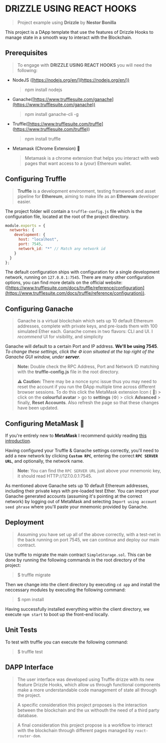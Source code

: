 # DRIZZLE USING REACT HOOKS
> Project example using **Drizzle**
> by **Nestor Bonilla**

This project is a DApp template that use the features of Drizzle Hooks to manage state in a smooth way to interact with the Blockchain.


## Prerequisites 
> To engage with **DRIZZLE USING REACT HOOKS** you will need the following:

* NodeJS ([https://nodejs.org/en/](https://nodejs.org/en/))
	> npm install nodejs
* Ganache([https://www.trufflesuite.com/ganache](https://www.trufflesuite.com/ganache))
	>npm install ganache-cli -g
* Truffle([https://www.trufflesuite.com/truffle] (https://www.trufflesuite.com/truffle))
	> npm install truffle
* Metamask (Chrome Extension) 🦊
	> Metamask is a chrome extension that helps you interact with web pages that want access to a (your) Ethereum wallet.

## Configuring Truffle
> **Truffle** is a development environment, testing framework and asset pipeline for **Ethereum**, aiming to make life as an **Ethereum** developer easier.

The project folder will contain a `truffle-config.js` file which is the configuration file, located at the root of the project directory. 
```javascript
module.exports = {
  networks: {
    development: {
      host: "localhost",
      port: 7545,
      network_id: "*" // Match any network id
    }
  }
};
```
The default configuration ships with configuration for a single development network, running on  `127.0.0.1:7545`. There are many other configuration options, you can find more details on the official website:([https://www.trufflesuite.com/docs/truffle/reference/configuration](https://www.trufflesuite.com/docs/truffle/reference/configuration)).


## Configuring Ganache 

>Ganache is a virtual blockchain which sets up 10 default Ethereum addresses, complete with private keys, and pre-loads them with 100 simulated Ether each. Ganache comes in two flavors: CLI and UI. I *recommend* UI for visibility, and simplicity 

Ganache will default to a certain Port and IP address.  **We'll be using 7545**. *To change these settings, *click* the ⚙️ icon situated at the top right of the Ganache GUI window, under **server**.* 

>**Note:** Double check the RPC Address, Port and Network ID matching with the **truffle-config.js** file in the root directory. 
>
>**⚠️ Caution:** There may be a nonce sync issue thus you may need to reset the account if you run the ÐApp multiple time across different browser sessions. To do this click the MetaMask extension Icon ( 🦊) > click on the **colourful avatar** >  go to **settings** (⚙️) > click **Advanced** > finally, **Reset Accounts**. Also refresh the page so that these changes have been updated.
>

## Configuring MetaMask 🦊

If you're entirely new to **MetaMask** I recommend quickly reading [this introduction](https://bitfalls.com/2018/02/16/metamask-send-receive-ether/).

Having configured your Truffle & Ganache settings correctly, you'll need to add a new network by clicking **`Custom RPC`**, entering the correct **`RPC SERVER URL`**, and optionally, the network name.

> **Note:** You can find the `RPC SERVER URL` just above your mnemonic key, it should read HTTP://127.0.0.1:7545.

 As mentioned above Ganache sets up 10 default Ethereum addresses, including their private keys with pre-loaded test Ether. You can import your Ganache generated accounts (assuming it's pointing at the correct network) by logging out of MetaMask and selecting `Import using account seed phrase` where you'll paste your mnemonic provided by Ganache. 
 
## Deployment
>  Assuming you have set up all of the above correctly, with a test-net in the back running on port 7545, we can continue and deploy our main contract.
>  
Use truffle to migrate the main contract `SimpleStorage.sol`. This can be done by running the following commands in the root directory of the project:

> $ truffle migrate

Then we change into the client directory by executing `cd app` and install the neccessary modules by executing the following command:
> $ npm install
>
Having successfully installed everything within the client directory, we execute `npm start` to boot up the front-end locally.

##  Unit Tests
To test with truffle you can execute the following command:
> $ truffle test

## DAPP Interface

> The user interface was developed using Truffle drizze with its new feature Drizzle Hooks, which allow us through functional components make a more understandable code management of state all through the project.

> A specific consideration this project proposes is the interaction between the blockchain and the ux withouth the need of a third party database.

> A final consideration this project propose is a workflow to interact with the blockchain through different pages managed by `react-router-dom`.